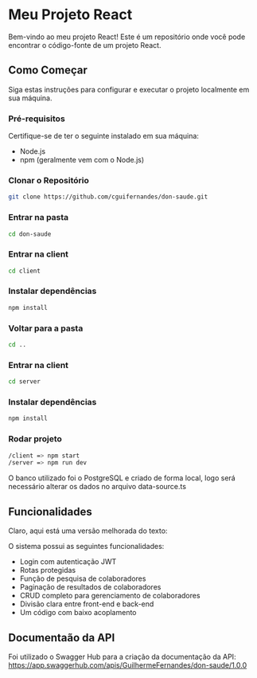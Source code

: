 # Meu Projeto React

Bem-vindo ao meu projeto React! Este é um repositório onde você pode encontrar o código-fonte de um projeto React.

## Como Começar

Siga estas instruções para configurar e executar o projeto localmente em sua máquina.

### Pré-requisitos

Certifique-se de ter o seguinte instalado em sua máquina:

- Node.js
- npm (geralmente vem com o Node.js)

### Clonar o Repositório

```bash
git clone https://github.com/cguifernandes/don-saude.git
```

### Entrar na pasta
```bash
cd don-saude
```

### Entrar na client
```bash
cd client
```

### Instalar dependências
```bash
npm install
```

### Voltar para a pasta
```bash
cd ..
```

### Entrar na client
```bash
cd server
```

### Instalar dependências
```bash
npm install
```

### Rodar projeto
```bash
/client => npm start
/server => npm run dev
```

O banco utilizado foi o PostgreSQL e criado de forma local, logo será necessário alterar os dados no arquivo data-source.ts

## Funcionalidades

Claro, aqui está uma versão melhorada do texto:

O sistema possui as seguintes funcionalidades:

- Login com autenticação JWT
- Rotas protegidas
- Função de pesquisa de colaboradores
- Paginação de resultados de colaboradores
- CRUD completo para gerenciamento de colaboradores
- Divisão clara entre front-end e back-end
- Um código com baixo acoplamento

## Documentaão da API

Foi utilizado o Swagger Hub para a criação da documentação da API: https://app.swaggerhub.com/apis/GuilhermeFernandes/don-saude/1.0.0
